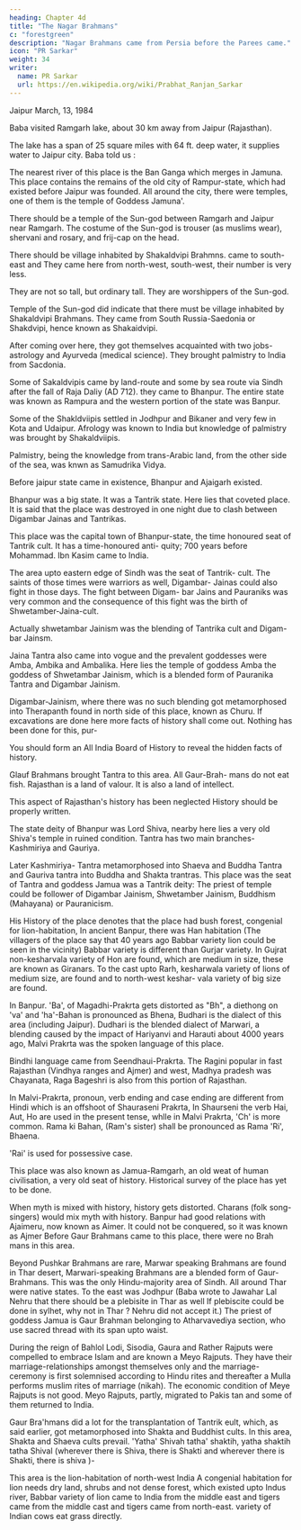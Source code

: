 ```yaml
---
heading: Chapter 4d
title: "The Nagar Brahmans"
c: "forestgreen"
description: "Nagar Brahmans came from Persia before the Parees came."
icon: "PR Sarkar"
weight: 34
writer:
  name: PR Sarkar
  url: https://en.wikipedia.org/wiki/Prabhat_Ranjan_Sarkar
---
```



Jaipur March, 13, 1984

Baba visited Ramgarh lake, about 30 km away from Jaipur (Rajasthan). 

The lake has a span of 25 square miles with 64 ft. deep water, it supplies water to Jaipur city. Baba told us :

The nearest river of this place is the Ban Ganga which merges in Jamuna. This place contains the remains of the old city of Rampur-state, which had existed before Jaipur was founded. All around the city, there were temples, one of them is the temple of Goddess Jamuna'.

<!-- 86 -->

There should be a temple of the Sun-god between Ramgarh and Jaipur near Ramgarh. The costume of the Sun-god is trouser (as muslims wear), shervani and rosary, and frij-cap on the head. 

There should be village inhabited by Shakaldvipi Brahmns. came to south-east and They came here from north-west, south-west, their number is very less. 

They are not so tall, but ordinary tall. They are worshippers of the Sun-god. 

Temple of the Sun-god did indicate that there must be village inhabited by Shakaldvipi Brahmans. They came from South Russia-Saedonia or Shakdvipi, hence known as Shakaidvipi. 

After coming over here, they got themselves acquainted with two jobs-astrology and Ayurveda (medical science). They brought palmistry to India from Sacdonia. 

Some of Sakaldvipis came by land-route and some by sea route via Sindh after the fall of Raja Daliy (AD 712). they came to Bhanpur. The entire state was known as Rampura and the western portion of the state was Banpur. 

Some of the Shakldviipis settled in Jodhpur and Bikaner and very few in Kota and Udaipur. Afrology was known to India but knowledge of palmistry was brought by Shakaldviipis. 

Palmistry, being the knowledge from trans-Arabic land, from the other side of the sea, was knwn as Samudrika Vidya.

Before jaipur state came in existence, Bhanpur and Ajaigarh existed. 

Bhanpur was a big state. It was a Tantrik state. Here lies that coveted place. It is said that the place was destroyed in one night due to clash between Digambar Jainas and Tantrikas. 

This place was the capital town of Bhanpur-state, the time honoured seat of Tantrik cult. It has a time-honoured anti- quity; 700 years before Mohammad. Ibn Kasim came to India. 

The area upto eastern edge of Sindh was the seat of Tantrik- cult. The saints of those times were warriors as well, Digambar- Jainas could also fight in those days. The fight between Digam- bar Jains and Pauraniks was very common and the consequence of this fight was the birth of Shwetamber-Jaina-cult. 

Actually shwetambar Jainism was the blending of Tantrika cult and Digam- bar Jainsm. 

Jaina Tantra also came into vogue and the prevalent goddesses were Amba, Ambika and Ambalika. Here lies the temple of goddess Amba the goddess of Shwetambar Jainism, which is a blended form of Pauranika Tantra and Digambar Jainism. 

Digambar-Jainism, where there was no such blending got metamorphosed into Therapanth found in north side of this place, known as Churu. If excavations are done here more facts of history shall come out. Nothing has been done for this, pur-

<!-- defe
87
pose.  -->

You should form an All India Board of History to reveal the hidden facts of history.

Glauf Brahmans brought Tantra to this area. All Gaur-Brah- mans do not eat fish. Rajasthan is a land of valour. It is also a land of intellect. 

This aspect of Rajasthan's history has been neglected History should be properly written.

The state deity of Bhanpur was Lord Shiva, nearby here lies a very old Shiva's temple in ruined condition. Tantra has two main branches-Kashmiriya and Gauriya. 

Later Kashmiriya- Tantra metamorphosed into Shaeva and Buddha Tantra and Gauriva tantra into Buddha and Shakta trantras. This place
was the seat of Tantra and goddess Jamua was a Tantrik deity: The priest of temple could be follower of Digambar Jainism, Shwetamber Jainism, Buddhism (Mahayana) or Pauranicism.

His History of the place denotes that the place had bush forest, congenial for lion-habitation, In ancient Banpur, there was Han habitation (The villagers of the place say that 40 years ago Babbar variety lion could be seen in the vicinity) Babbar variety is different than Gurjar variety. In Gujrat non-kesharvala variety of Hon are found, which are medium in size, these are known as Giranars. To the cast upto Rarh, kesharwala variety of lions of medium size, are found and to north-west keshar- vala variety of big size are found.


In Banpur. 'Ba', of Magadhi-Prakrta gets distorted as "Bh", a diethong on 'va' and 'ha'-Bahan is pronounced as Bhena, Budhari is the dialect of this area (including Jaipur). Dudhari is the blended dialect of Marwari, a blending caused by the impact of Hariyanvi and Harauti about 4000 years ago, Malvi Prakrta was the spoken language of this place.


Bindhi language came from Seendhaui-Prakrta. The Ragini popular in fast Rajasthan (Vindhya ranges and Ajmer) and west, Madhya pradesh was Chayanata, Raga Bageshri is also from this portion of Rajasthan. 


<!-- 88 -->

In Malvi-Prakrta, pronoun, verb ending and case ending are different from Hindi which is an offshoot of Shauraseni Prakrta, In Shaurseni the verb Hai, Aut, Ho are used in the present tense, whlle in Malvi Prakrta, 'Ch' is more common. Rama ki Bahan, (Ram's sister) shall be pronounced as Rama 'Ri', Bhaena. 

'Rai' is used for possessive case.

This place was also known as Jamua-Ramgarh, an old weat of human civilisation, a very old seat of history. Historical survey of the place has yet to be done. 

When myth is mixed with history, history gets distorted. Charans (folk song-singers) would mix myth with history.
Banpur had good relations with Ajaimeru, now known as Aimer. It could not be conquered, so it was known as Ajmer Before Gaur Brahmans came to this place, there were no Brah mans in this area. 

Beyond Pushkar Brahmans are rare, Marwar speaking Brahmans are found in Thar desert, Marwari-speaking Brahmans are a blended form of Gaur-Brahmans. This was the only Hindu-majority area of Sindh. All around Thar were native states. To the east was Jodhpur (Baba wrote to Jawahar Lal Nehru that there should be a plebisite in Thar as well If plebiscite could be done in sylhet, why not in Thar ? Nehru did not accept it.) The priest of goddess Jamua is Gaur Brahman belonging to Atharvavediya section, who use sacred thread with its span upto waist.

During the reign of Bahlol Lodi, Sisodia, Gaura and Rather Rajputs were compelled to embrace Islam and are known a Meyo Rajputs. They have their marriage-relationships amongst themselves only and the marriage-ceremony is first solemnised according to Hindu rites and thereafter a Mulla performs muslim rites of marriage (nikah). The economic condition of Meye Rajputs is not good. Meyo Rajputs, partly, migrated to Pakis tan and some of them returned to India.

Gaur Bra'hmans did a lot for the transplantation of Tantrik eult, which, as said earlier, got metamorphosed into Shakta and Buddhist cults. In this area, Shakta and Shaeva cults prevail. 'Yatha' Shivah tatha' shaktih, yatha shaktih tatha Shival (wherever there is Shiva, there is Shakti and wherever there is Shakti, there is shiva )-

This area is the lion-habitation of north-west India A congenial habitation for lion needs dry land, shrubs and not dense forest, which existed upto Indus river, Babbar variety of lion came to India from the middle east and tigers came from the middle cast and tigers came from north-east. variety of Indian cows eat grass directly.
